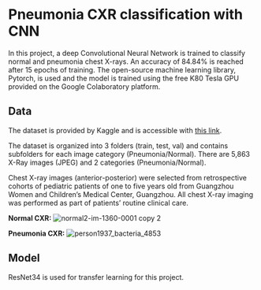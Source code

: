 # Pneumonia CXR classification with CNN
In this project, a deep Convolutional Neural Network is trained to classify normal and pneumonia chest X-rays. An accuracy of 84.84% is reached after 15 epochs of training. The open-source machine learning library, Pytorch, is used and the model is trained using the free K80 Tesla GPU provided on the Google Colaboratory platform.

## Data
The dataset is provided by Kaggle and is accessible with [this link](https://www.kaggle.com/paultimothymooney/chest-xray-pneumonia).

The dataset is organized into 3 folders (train, test, val) and contains subfolders for each image category (Pneumonia/Normal). There are 5,863 X-Ray images (JPEG) and 2 categories (Pneumonia/Normal).

Chest X-ray images (anterior-posterior) were selected from retrospective cohorts of pediatric patients of one to five years old from Guangzhou Women and Children’s Medical Center, Guangzhou. All chest X-ray imaging was performed as part of patients’ routine clinical care.

**Normal CXR:**
![normal2-im-1360-0001 copy 2](https://user-images.githubusercontent.com/44185972/50142754-d375f480-02e5-11e9-87a6-087e83c79f24.jpeg)

**Pneumonia CXR:**
![person1937_bacteria_4853](https://user-images.githubusercontent.com/44185972/50142898-294a9c80-02e6-11e9-99c6-d59b891d5b22.jpeg)






## Model
ResNet34 is used for transfer learning for this project.
